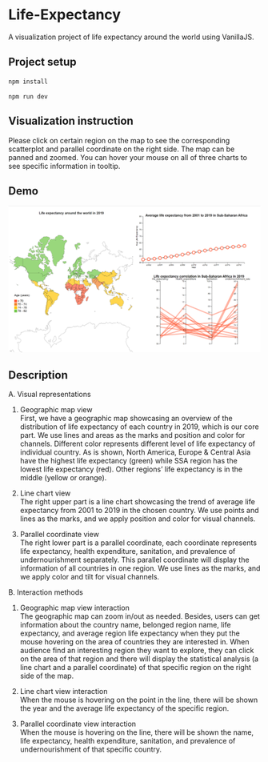 # Life-Expectancy

A visualization project of life expectancy around the world using VanillaJS.

## Project setup

```
npm install
```

```
npm run dev
```

## Visualization instruction

Please click on certain region on the map to see the corresponding scatterplot and parallel coordinate on the right side.
The map can be panned and zoomed.
You can hover your mouse on all of three charts to see specific information in tooltip. 

## Demo

![screenshot](screenshot.png)

## Description

A. Visual representations

1. Geographic map view  
First, we have a geographic map showcasing an overview of the distribution of life expectancy of each country in 2019, which is our core part. We use lines and areas as the marks and position and color for channels. Different color represents different level of life expectancy of individual country. As is shown, North America, Europe & Central Asia have the highest life expectancy (green) while SSA region has the lowest life expectancy (red). Other regions’ life expectancy is in the middle (yellow or orange). 

2. Line chart view   
The right upper part is a line chart showcasing the trend of average life expectancy from 2001 to 2019 in the chosen country. We use points and lines as the marks, and we apply position and color for visual channels.

3. Parallel coordinate view  
The right lower part is a parallel coordinate, each coordinate represents life expectancy, health expenditure, sanitation, and prevalence of undernourishment separately. This parallel coordinate will display the information of all countries in one region. We use lines as the marks, and we apply color and tilt for visual channels.

B. Interaction methods
1. Geographic map view interaction  
The geographic map can zoom in/out as needed. Besides, users can get information about the country name, belonged region name, life expectancy, and average region life expectancy when they put the mouse hovering on the area of countries they are interested in. When audience find an interesting region they want to explore, they can click on the area of that region and there will display the statistical analysis (a line chart and a parallel coordinate) of that specific region on the right side of the map.

2. Line chart view interaction  
When the mouse is hovering on the point in the line, there will be shown the year and the average life expectancy of the specific region.

3. Parallel coordinate view interaction  
When the mouse is hovering on the line, there will be shown the name, life expectancy, health expenditure, sanitation, and prevalence of undernourishment of that specific country.
